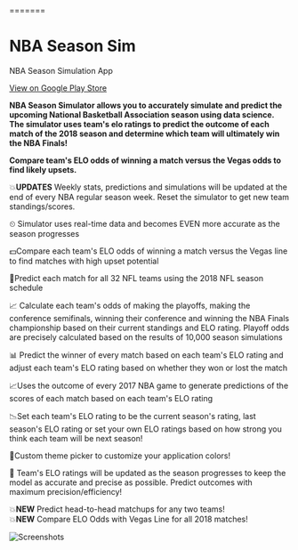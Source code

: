 =======
# NBA Season Sim
NBA Season Simulation App 

[View on Google Play Store](https://play.google.com/store/apps/details?id=io.github.patpatchpatrick.nbaseasonsim)

<b>NBA Season Simulator allows you to accurately simulate and predict the upcoming National Basketball Association season using data science.  The simulator uses team's elo ratings to predict the outcome of each match of the 2018 season and determine which team will ultimately win the NBA Finals!

 Compare team's ELO odds of winning a match versus the Vegas odds to find likely upsets.  </b>

💥<b>UPDATES</b> Weekly stats, predictions and simulations will be updated at the end of every NBA regular season week.  Reset the simulator to get new team standings/scores.

⏲ Simulator uses real-time data and becomes EVEN more accurate as the season progresses

💵Compare each team's ELO odds of winning a match versus the Vegas line to find matches with high upset potential

🏀Predict each match for all 32 NFL teams using the 2018 NFL season schedule

📈 Calculate each team's odds of making the playoffs, making the conference semifinals, winning their conference and winning the NBA Finals championship based on their current standings and ELO rating.  Playoff odds are precisely calculated based on the results of 10,000 season simulations 

📊 Predict the winner of every match based on each team's ELO rating and adjust each team's ELO rating based on whether they won or lost the match 

📈Uses the outcome of every 2017 NBA game to generate predictions of the scores of each match based on each team's ELO rating

📉Set each team's ELO rating to be the current season's rating, last season's ELO rating or set your own ELO ratings based on how strong you think each team will be next season!

🎨Custom theme picker to customize your application colors!

📐 Team's ELO ratings will be updated as the season progresses to keep the model as accurate and precise as possible.  Predict outcomes with maximum precision/efficiency!

💥<b>NEW</b> Predict head-to-head matchups for any two teams!  
💥<b>NEW</b> Compare ELO Odds with Vegas Line for all 2018 matches!

![Screenshots](https://raw.githubusercontent.com/patpatchpatrick/nbaseasonsim/master/app/docs/images/NbaSeasonSimFeatureScreens.png)


